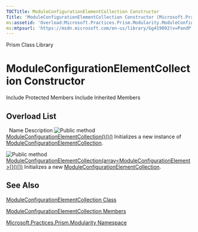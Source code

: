 ```yaml
---
TOCTitle: ModuleConfigurationElementCollection Constructor
Title: 'ModuleConfigurationElementCollection Constructor (Microsoft.Practices.Prism.Modularity)'
ms:assetid: 'Overload:Microsoft.Practices.Prism.Modularity.ModuleConfigurationElementCollection.\#ctor'
ms:mtpsurl: 'https://msdn.microsoft.com/en-us/library/Gg419092(v=PandP.50)'
---
```


Prism Class Library

ModuleConfigurationElementCollection Constructor
================================================

Include Protected Members
Include Inherited Members

Overload List
-------------

<span id="overloadMembersTableToggle"></span>
 
Name
Description
![](https://msdn.microsoft.com/en-us/Gg419092.pubmethod(en-us,PandP.50).gif "Public method")
[ModuleConfigurationElementCollection()()()](https://msdn.microsoft.com/m:microsoft.practices.prism.modularity.moduleconfigurationelementcollection.)
Initializes a new instance of [ModuleConfigurationElementCollection](https://msdn.microsoft.com/t:microsoft.practices.prism.modularity.moduleconfigurationelementcollection).

![](https://msdn.microsoft.com/en-us/Gg419092.pubmethod(en-us,PandP.50).gif "Public method")
[ModuleConfigurationElementCollection(array&lt;ModuleConfigurationElement&gt;\[\]()\[\])](https://msdn.microsoft.com/m:microsoft.practices.prism.modularity.moduleconfigurationelementcollection.)
Initializes a new [ModuleConfigurationElementCollection](https://msdn.microsoft.com/t:microsoft.practices.prism.modularity.moduleconfigurationelementcollection).

See Also
--------

<span id="seeAlsoToggle"></span>
[ModuleConfigurationElementCollection Class](https://msdn.microsoft.com/t:microsoft.practices.prism.modularity.moduleconfigurationelementcollection)

[ModuleConfigurationElementCollection Members](https://msdn.microsoft.com/allmembers.t:microsoft.practices.prism.modularity.moduleconfigurationelementcollection)

[Microsoft.Practices.Prism.Modularity Namespace](https://msdn.microsoft.com/n:microsoft.practices.prism.modularity)
